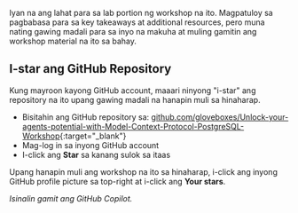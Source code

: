 Iyan na ang lahat para sa lab portion ng workshop na ito. Magpatuloy sa pagbabasa para sa key takeaways at additional resources, pero muna nating gawing madali para sa inyo na makuha at muling gamitin ang workshop material na ito sa bahay.

## I-star ang GitHub Repository

Kung mayroon kayong GitHub account, maaari ninyong "i-star" ang repository na ito upang gawing madali na hanapin muli sa hinaharap.

* Bisitahin ang GitHub repository sa: [github.com/gloveboxes/Unlock-your-agents-potential-with-Model-Context-Protocol-PostgreSQL-Workshop](https://github.com/gloveboxes/Unlock-your-agents-potential-with-Model-Context-Protocol-PostgreSQL-Workshop){:target="_blank"}
* Mag-log in sa inyong GitHub account
* I-click ang **Star** sa kanang sulok sa itaas

Upang hanapin muli ang workshop na ito sa hinaharap, i-click ang inyong GitHub profile picture sa top-right at i-click ang **Your stars**.

*Isinalin gamit ang GitHub Copilot.*
